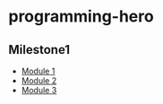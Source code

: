 # programming-hero

## Milestone1
- [Module 1](https://github.com/anik-chy/programming-hero/tree/main/Milestone1/Module1)
- [Module 2](https://github.com/anik-chy/programming-hero/tree/main/Milestone1/Module2)
- [Module 3](https://github.com/anik-chy/programming-hero/tree/main/Milestone1/Module3)